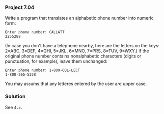 ### Project 7.04
Write a program that translates an alphabetic phone number into numeric form:

```
Enter phone number: CALLATT
2255288
```

(In case you don't have a telephone nearby, here are the letters on the keys:
2=ABC, 3=DEF, 4=GHI, 5=JKL, 6=MNO, 7=PRS, 8=TUV, 9=WXY.) If the original phone
number contains nonalphabetic characters (digits or punctuation, for example),
leave them unchanged:

```
Enter phone number: 1-800-COL-LECT
1-800-265-5328
```

You may assums that any letteres entered by the user are upper case.

### Solution
See `4.c`.
